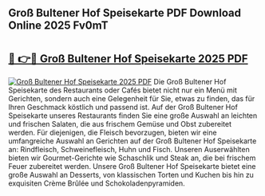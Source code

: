## Groß Bultener Hof Speisekarte PDF Download Online 2025 Fv0mT

# <h2><a href="http://gc7f2ix.nevu.top/?p=Gro%c3%9f+Bultener+Hof+Speisekarte">🔗 👉🔴 Groß Bultener Hof Speisekarte 2025 PDF</a></h2>

[![Groß Bultener Hof Speisekarte 2025 PDF](https://i.imgur.com/dBaPXMq.png)](http://gc7f2ix.nevu.top/?p=Gro%c3%9f+Bultener+Hof+Speisekarte)
Die Groß Bultener Hof Speisekarte des Restaurants oder Cafés bietet nicht nur ein Menü mit Gerichten, sondern auch eine Gelegenheit für Sie, etwas zu finden, das für Ihren Geschmack köstlich und passend ist. Auf der Groß Bultener Hof Speisekarte unseres Restaurants finden Sie eine große Auswahl an leichten und frischen Salaten, die aus frischem Gemüse und Obst zubereitet werden. Für diejenigen, die Fleisch bevorzugen, bieten wir eine umfangreiche Auswahl an Gerichten auf der Groß Bultener Hof Speisekarte an: Rindfleisch, Schweinefleisch, Huhn und Fisch. Unseren Auserwählten bieten wir Gourmet-Gerichte wie Schaschlik und Steak an, die bei frischem Feuer zubereitet werden. Unsere Groß Bultener Hof Speisekarte bietet eine große Auswahl an Desserts, von klassischen Torten und Kuchen bis hin zu exquisiten Crème Brûlée und Schokoladenpyramiden.
